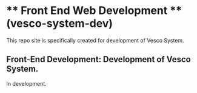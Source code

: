 # ** Front End Web Development ** (vesco-system-dev)
This repo site is specifically created for development of Vesco System.

## Front-End Development: Development of Vesco System.
In development.
